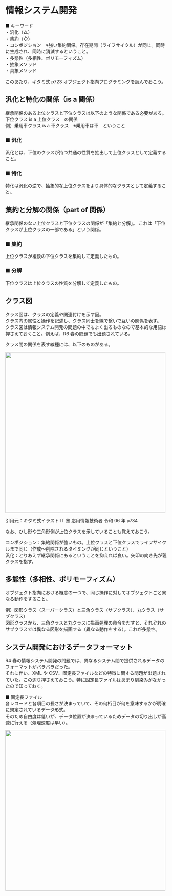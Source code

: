 # 情報システム開発

■ キーワード  
・汎化（△）  
・集約（◇）  
・コンポジション　※強い集約関係。存在期間（ライフサイクル）が同じ。同時に生成され、同時に消滅するということ。  
・多態性（多相性、ポリモーフィズム）  
・抽象メソッド  
・具象メソッド

このあたり、キタミ式 p723 オブジェクト指向プログラミングを読んでおこう。

## 汎化と特化の関係（is a 関係）

継承関係のある上位クラスと下位クラスは以下のような関係である必要がある。
下位クラス is a 上位クラス　の関係  
例）乗用車クラス is a 車クラス　※乗用車は車　ということ

### ■ 汎化

汎化とは、下位のクラスが持つ共通の性質を抽出して上位クラスとして定義すること。

### ■ 特化

特化は汎化の逆で、抽象的な上位クラスをより具体的なクラスとして定義すること。

## 集約と分解の関係（part of 関係）

継承関係のない上位クラスと下位クラスの関係が「集約と分解」。
これは「下位クラスが上位クラスの一部である」という関係。

### ■ 集約

上位クラスが複数の下位クラスを集約して定義したもの。

### ■ 分解

下位クラスは上位クラスの性質を分解して定義したもの。

## クラス図

クラス図は、クラスの定義や関連付けを示す図。  
クラス内の属性と操作を記述し、クラス同士を線で繋いで互いの関係を表す。  
クラス図は情報システム開発の問題の中でもよく出るものなので基本的な用語は押さえておくこと。例えば、R6 春の問題でも出題されている。

クラス間の関係を表す線種には、以下のものがある。

<img src="https://github.com/user-attachments/assets/5643e7cb-618e-49d6-9ecd-8d0c0698bbe1" style="width: 500px">

引用元：キタミ式イラスト IT 塾 応用情報技術者 令和 06 年 p734

なお、ひし形や三角形側が上位クラスを示していることも覚えておこう。

コンポジション：集約関係が強いもの。上位クラスと下位クラスでライフサイクルまで同じ（作成〜削除されるタイミングが同じということ）  
汎化：とりあえず継承関係にあるということを抑えれば良い。矢印の向き先が親クラスを指す。

## 多態性（多相性、ポリモーフィズム）

オブジェクト指向における概念の一つで、同じ操作に対してオブジェクトごと異なる動作をすること。

例）図形クラス（スーパークラス）と三角クラス（サブクラス）、丸クラス（サブクラス）  
図形クラスから、三角クラスと丸クラスに描画処理の命令をだすと、それぞれのサブクラスでは異なる図形を描画する（異なる動作をする）。これが多態性。

## システム開発におけるデータフォーマット

R4 春の情報システム開発の問題では、異なるシステム間で提供されるデータのフォーマットがバラバラだった。  
それに伴い、XML や CSV、固定長ファイルなどの特徴に関する問題が出題されていた。この辺り押さえておこう。特に固定長ファイルはあまり馴染みがなかったので知っておく。

■ 固定長ファイル  
各レコードと各項目の長さが決まっていて、その何桁目が何を意味するかが明確に規定されているデータ形式。  
そのため自由度は低いが、データ位置が決まっているためデータの切り出しが高速に行える（処理速度は早い）。

<img src="https://github.com/user-attachments/assets/5e2ea749-94b1-47b0-badb-004966b1d9e7" style="width: 500px">
